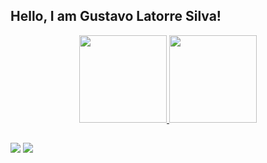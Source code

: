## Hello, I am Gustavo Latorre Silva!

<div align="center">
  <a href="https://github.com/gustavolatorre">
  <img height="140em" src="https://github-readme-stats.vercel.app/api?username=gustavolatorre&show_icons=true&theme=dark&include_all_commits=true&count_private=true"/>
  <img height="140em" src="https://github-readme-stats.vercel.app/api/top-langs/?username=gustavolatorre&layout=compact&langs_count=7&theme=dark"/>
</div>
  
 ##
  
<div>
  <a href = "mailto:gustavolatorre111@gmail.com"><img src="https://img.shields.io/badge/-Gmail-%23333?style=for-the-badge&logo=gmail&logoColor=white" target="_blank"></a>
  <a href="https://www.linkedin.com/in/gustavo-l-318096218/" target="_blank"><img src="https://img.shields.io/badge/-LinkedIn-%230077B5?style=for-the-badge&logo=linkedin&logoColor=white" target="_blank"></a> 
</div>
